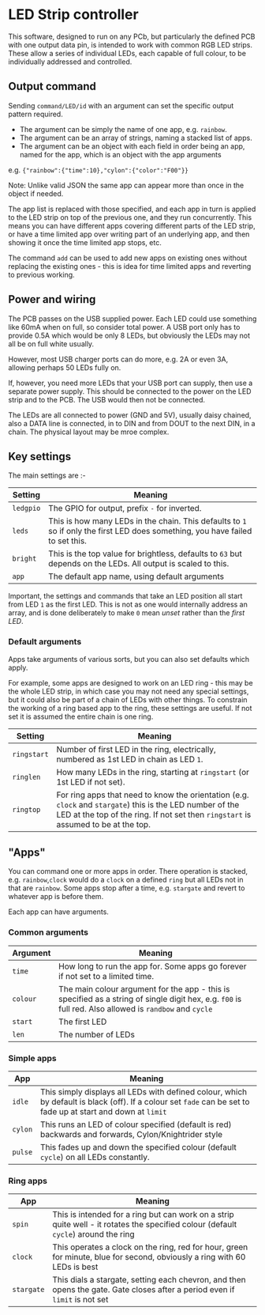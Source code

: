 # LED Strip controller

This software, designed to run on any PCb, but particularly the defined PCB with one output data pin, is intended to work with common RGB LED strips. These allow a series of individual LEDs, each capable of full colour, to be individually addressed and controlled.

## Output command

Sending `command/LED/id` with an argument can set the specific output pattern required.

- The argument can be simply the name of one app, e.g. `rainbow`.
- The argument can be an array of strings, naming a stacked list of apps. 
- The argument can be an object with each field in order being an app, named for the app, which is an object with the app arguments

e.g. `{"rainbow":{"time":10},"cylon":{"color":"F00"}}`

Note: Unlike valid JSON the same app can appear more than once in the object if needed.

The app list is replaced with those specified, and each app in turn is applied to the LED strip on top of the previous one, and they run concurrently. This means you can have different apps covering different parts of the LED strip, or have a time limited app over writing part of an underlying app, and then showing it once the time limited app stops, etc.

The command `add` can be used to add new apps on existing ones without replacing the existing ones - this is idea for time limited apps and reverting to previous working.

## Power and wiring

The PCB passes on the USB supplied power. Each LED could use something like 60mA when on full, so consider total power. A USB port only has to provide 0.5A which would be only 8 LEDs, but obviously the LEDs may not all be on full white usually.

However, most USB charger ports can do more, e.g. 2A or even 3A, allowing perhaps 50 LEDs fully on.

If, however, you need more LEDs that your USB port can supply, then use a separate power supply. This should be connected to the power on the LED strip and to the PCB. The USB would then not be connected.

The LEDs are all connected to power (GND and 5V), usually daisy chained, also a DATA line is connected, in to DIN and from DOUT to the next DIN, in a chain. The physical layout may be mroe complex.

## Key settings

The main settings are :-

|Setting|Meaning|
|-------|-------|
|`ledgpio`|The GPIO for output, prefix `-` for inverted.|
|`leds`|This is how many LEDs in the chain. This defaults to `1` so if only the first LED does something, you have failed to set this.|
|`bright`|This is the top value for brightless, defaults to `63` but depends on the LEDs. All output is scaled to this.|
|`app`|The default app name, using default arguments|

Important, the settings and commands that take an LED position all start from LED `1` as the first LED. This is not as one would internally address an array, and is done deliberately to make `0` mean *unset* rather than the *first LED*.

### Default arguments

Apps take arguments of various sorts, but you can also set defaults which apply.

For example, some apps are designed to work on an LED ring - this may be the whole LED strip, in which case you may not need any special settings, but it could also be part of a chain of LEDs with other things. To constrain the working of a ring based app to the ring, these settings are useful. If not set it is assumed the entire chain is one ring.

|Setting|Meaning|
|-------|-------|
|`ringstart`|Number of first LED in the ring, electrically, numbered as 1st LED in chain as LED `1`.|
|`ringlen`|How many LEDs in the ring, starting at `ringstart` (or 1st LED if not set).|
|`ringtop`|For ring apps that need to know the orientation (e.g. `clock` and `stargate`) this is the LED number of the LED at the top of the ring. If not set then `ringstart` is assumed to be at the top.|

## "Apps"

You can command one or more apps in order. There operation is stacked, e.g. `rainbow`,`clock` would do a `clock` on a defined `ring` but all LEDs not in that are `rainbow`. Some apps stop after a time, e.g. `stargate` and revert to whatever app is before them.

Each app can have arguments.

### Common arguments

|Argument|Meaning|
|--------|-------|
|`time`|How long to run the app for. Some apps go forever if not set to a limited time.|
|`colour`|The main colour argument for the app - this is specified as a string of single digit hex, e.g. `f00` is full red. Also allowed is `randbow` and `cycle`|
|`start`|The first LED|
|`len`|The number of LEDs|

### Simple apps

|App|Meaning|
|---|-------|
|`idle`|This simply displays all LEDs with defined colour, which by default is black (off). If a colour set `fade` can be set to fade up at start and down at `limit`|
|`cylon`|This runs an LED of colour specified (default is red) backwards and forwards, Cylon/Knightrider style|
|`pulse`|This fades up and down the specified colour (default `cycle`) on all LEDs constantly.|

### Ring apps

|App|Meaning|
|---|-------|
|`spin`|This is intended for a ring but can work on a strip quite well - it rotates the specified colour (default `cycle`) around the ring|
|`clock`|This operates a clock on the ring, red for hour, green for minute, blue for second, obviously a ring with 60 LEDs is best|
|`stargate`|This dials a stargate, setting each chevron, and then opens the gate. Gate closes after a period even if `limit` is not set|
